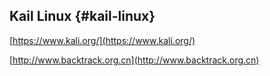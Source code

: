 ## Kail Linux {#kail-linux}

[https://www.kali.org/](https://www.kali.org/)

[http://www.backtrack.org.cn](http://www.backtrack.org.cn)